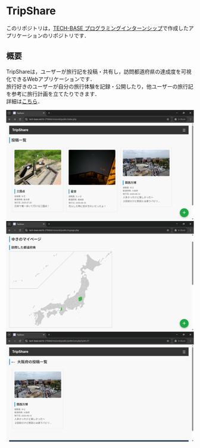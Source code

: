 # TripShare
このリポジトリは，[TECH-BASE プログラミングインターンシップ](https://tech-base.net/)で作成したアプリケーションのリポジトリです．
## 概要
TripShareは，ユーザーが旅行記を投稿・共有し，訪問都道府県の達成度を可視化できるWebアプリケーションです．  
旅行好きのユーザーが自分の旅行体験を記録・公開したり，他ユーザーの旅行記を参考に旅行計画を立てたりできます．  
詳細は[こちら](https://github.com/yuki-00221/trip-share/blob/main/docs/proposal.md)．

![投稿一覧](images/index.png)
![マイページ](images/mypage.png)
![都道府県ごとの投稿](images/prefecture.png)

